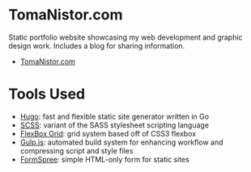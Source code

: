 # TomaNistor.com
Static portfolio website showcasing my web development and graphic design work. Includes a blog for sharing information.

* [TomaNistor.com](https://tomanistor.com)

# Tools Used
* [Hugo](https://github.com/spf13/hugo): fast and flexible static site generator written in Go
* [SCSS](https://github.com/sass/sass): variant of the SASS stylesheet scripting language
* [FlexBox Grid](https://github.com/kristoferjoseph/flexboxgrid): grid system based off of CSS3 flexbox
* [Gulp.js](https://github.com/gulpjs/gulp): automated build system for enhancing workflow and compressing script and style files
* [FormSpree](https://github.com/formspree/formspree): simple HTML-only form for static sites
